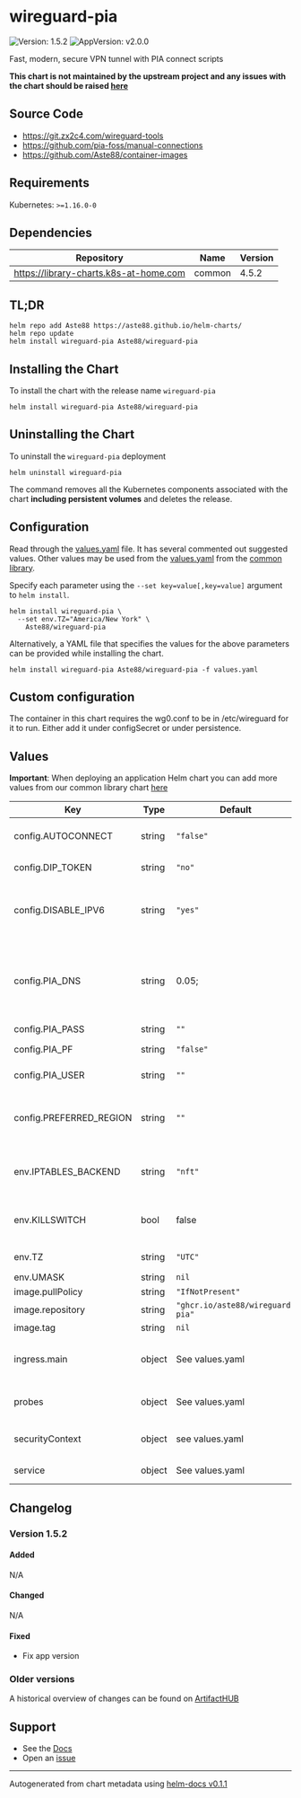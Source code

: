 # wireguard-pia

![Version: 1.5.2](https://img.shields.io/badge/Version-1.5.2-informational?style=flat-square) ![AppVersion: v2.0.0](https://img.shields.io/badge/AppVersion-v2.0.0-informational?style=flat-square)

Fast, modern, secure VPN tunnel with PIA connect scripts

**This chart is not maintained by the upstream project and any issues with the chart should be raised [here](https://github.com/Aste88/helm-charts/issues/new/choose)**

## Source Code

* <https://git.zx2c4.com/wireguard-tools>
* <https://github.com/pia-foss/manual-connections>
* <https://github.com/Aste88/container-images>

## Requirements

Kubernetes: `>=1.16.0-0`

## Dependencies

| Repository | Name | Version |
|------------|------|---------|
| https://library-charts.k8s-at-home.com | common | 4.5.2 |

## TL;DR

```console
helm repo add Aste88 https://aste88.github.io/helm-charts/
helm repo update
helm install wireguard-pia Aste88/wireguard-pia
```

## Installing the Chart

To install the chart with the release name `wireguard-pia`

```console
helm install wireguard-pia Aste88/wireguard-pia
```

## Uninstalling the Chart

To uninstall the `wireguard-pia` deployment

```console
helm uninstall wireguard-pia
```

The command removes all the Kubernetes components associated with the chart **including persistent volumes** and deletes the release.

## Configuration

Read through the [values.yaml](./values.yaml) file. It has several commented out suggested values.
Other values may be used from the [values.yaml](https://github.com/k8s-at-home/library-charts/tree/main/charts/stable/common/values.yaml) from the [common library](https://github.com/k8s-at-home/library-charts/tree/main/charts/stable/common).

Specify each parameter using the `--set key=value[,key=value]` argument to `helm install`.

```console
helm install wireguard-pia \
  --set env.TZ="America/New York" \
    Aste88/wireguard-pia
```

Alternatively, a YAML file that specifies the values for the above parameters can be provided while installing the chart.

```console
helm install wireguard-pia Aste88/wireguard-pia -f values.yaml
```

## Custom configuration

The container in this chart requires the wg0.conf to be in /etc/wireguard
for it to run. Either add it under configSecret or under persistence.

## Values

**Important**: When deploying an application Helm chart you can add more values from our common library chart [here](https://github.com/k8s-at-home/library-charts/tree/main/charts/stable/common)

| Key | Type | Default | Description |
|-----|------|---------|-------------|
| config.AUTOCONNECT | string | `"false"` | Automatically select best server based on latency |
| config.DIP_TOKEN | string | `"no"` | optional PIA dedicated IP token |
| config.DISABLE_IPV6 | string | `"yes"` | Disable IPv6 from the wg tunnel (active IPv6 connections might compromise security) |
| config.PIA_DNS | string | 0.05; | Maximum latency to PIA server for AUTOCONNECT MAX_LATENCY: "0.05" -- Set PIA dns in the resolvconf system |
| config.PIA_PASS | string | `""` | PIA password |
| config.PIA_PF | string | `"false"` | assign forwarding port |
| config.PIA_USER | string | `""` | PIA username (p#######) |
| config.PREFERRED_REGION | string | `""` | Selet regio to connect (AUTOCONNECT overrides PREFERRED_REGION) |
| env.IPTABLES_BACKEND | string | `"nft"` | Override the backend used by iptables. Valid values are nft and legacy |
| env.KILLSWITCH | bool | false | Enable a killswitch that kills all trafic when the VPN is not connected |
| env.TZ | string | `"UTC"` | Set the container timezone |
| env.UMASK | string | `nil` | Sets UMASK. |
| image.pullPolicy | string | `"IfNotPresent"` | image pull policy |
| image.repository | string | `"ghcr.io/aste88/wireguard-pia"` | image repository |
| image.tag | string | `nil` | image tag |
| ingress.main | object | See values.yaml | Enable and configure ingress settings for the chart under this key. |
| probes | object | See values.yaml | Configures the probes for the main Pod. |
| securityContext | object | see values.yaml | Security contexts required for container. |
| service | object | See values.yaml | Configures service settings for the chart. |

## Changelog

### Version 1.5.2

#### Added

N/A

#### Changed

N/A

#### Fixed

* Fix app version

### Older versions

A historical overview of changes can be found on [ArtifactHUB](https://artifacthub.io/packages/helm/aste88-helm-charts/wireguard-pia?modal=changelog)

## Support

- See the [Docs](https://docs.k8s-at-home.com/our-helm-charts/getting-started/)
- Open an [issue](https://github.com/Aste88/helm-charts/issues/new/choose)

----------------------------------------------
Autogenerated from chart metadata using [helm-docs v0.1.1](https://github.com/k8s-at-home/helm-docs/releases/v0.1.1)
